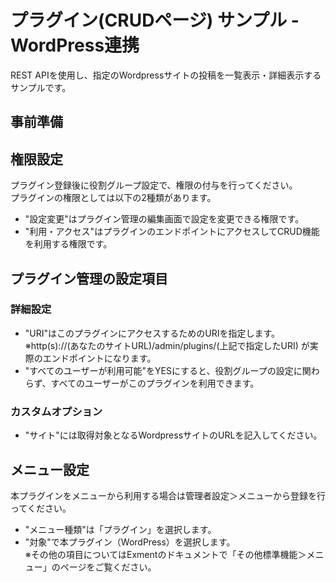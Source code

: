 # プラグイン(CRUDページ) サンプル - WordPress連携
REST APIを使用し、指定のWordpressサイトの投稿を一覧表示・詳細表示するサンプルです。

## 事前準備

## 権限設定
プラグイン登録後に役割グループ設定で、権限の付与を行ってください。  
プラグインの権限としては以下の2種類があります。  
- "設定変更"はプラグイン管理の編集画面で設定を変更できる権限です。  
- "利用・アクセス"はプラグインのエンドポイントにアクセスしてCRUD機能を利用する権限です。  

## プラグイン管理の設定項目
### 詳細設定
- "URI"はこのプラグインにアクセスするためのURIを指定します。  
※http(s)://(あなたのサイトURL)/admin/plugins/(上記で指定したURI) が実際のエンドポイントになります。  
- "すべてのユーザーが利用可能"をYESにすると、役割グループの設定に関わらず、すべてのユーザーがこのプラグインを利用できます。  
### カスタムオプション
- "サイト"には取得対象となるWordpressサイトのURLを記入してください。  

## メニュー設定
本プラグインをメニューから利用する場合は管理者設定＞メニューから登録を行ってください。  
- "メニュー種類"は「プラグイン」を選択します。  
- "対象"で本プラグイン（WordPress）を選択します。  
※その他の項目についてはExmentのドキュメントで「その他標準機能＞メニュー」のページをご覧ください。  
